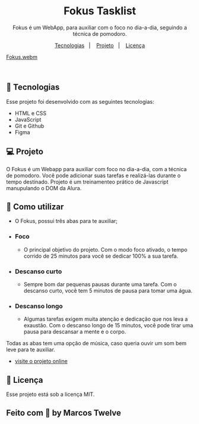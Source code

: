 <h1 align="center"> Fokus Tasklist </h1>

<p align="center">
  Fokus é um WebApp, para auxiliar com o foco no dia-a-dia, seguindo a técnica de pomodoro. <br/>
</p>

<p align="center">
  <a href="#-tecnologias">Tecnologias</a>&nbsp;&nbsp;&nbsp;|&nbsp;&nbsp;&nbsp;
  <a href="#-projeto">Projeto</a>&nbsp;&nbsp;&nbsp;|&nbsp;&nbsp;&nbsp;
  <a href="#memo-licença">Licença</a>
</p>


[Fokus.webm](https://github.com/marcostwelve/fokus-localStorage/assets/94411600/7ac779a6-94b9-4c44-9f23-222baf382d3e)


<br>

## 🚀 Tecnologias

Esse projeto foi desenvolvido com as seguintes tecnologias:

- HTML e CSS
- JavaScript
- Git e Github
- Figma

## 💻 Projeto

O Fokus é um Webapp para auxiliar com foco no dia-a-dia, com a técnica de pomodoro.
Você pode adicionar suas tarefas e realizá-las durante o tempo destinado.
Projeto é um treinamenteo prático de Javascript manupulando o DOM da Alura.

## 🧠 Como utilizar

* O Fokus, possui três abas para te auxiliar;
- ### Foco
  - O principal objetivo do projeto. Com o modo foco ativado, o tempo corrido de 25 minutos para você se dedicar 100% a sua tarefa.
- ### Descanso curto
  - Sempre bom dar pequenas pausas durante uma tarefa. Com o descanso curto, você tem 5 minutos de pausa para tomar uma água.
- ### Descanso longo
  - Algumas tarefas exigem muita atenção e dedicação que nos leva a exaustão. Com o descanso longo de 15 minutos, você pode tirar uma pausa para descansar a mente e o corpo.

Todas as abas tem uma opção de música, caso queria ouvir um som bem leve para te auxiliar.

- [visite o projeto online](https://fokus-local-storage-kappa.vercel.app/)



## :memo: Licença

Esse projeto está sob a licença MIT.

Feito com 💜 by Marcos Twelve
---
